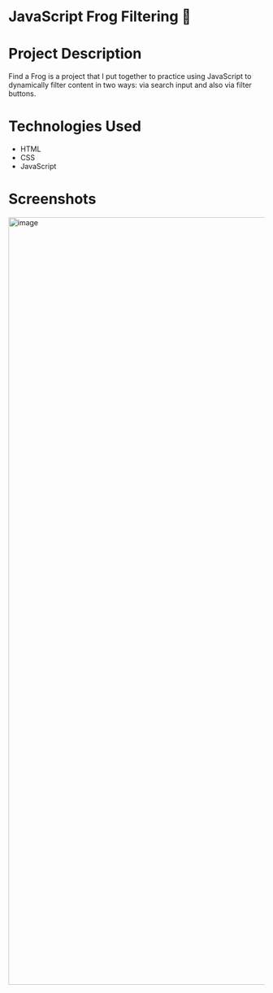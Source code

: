 # JavaScript Frog Filtering :frog:

# Project Description 

Find a Frog is a project that I put together to practice using JavaScript to dynamically filter content in two ways: via search input and also via filter buttons.

# Technologies Used 

- HTML
- CSS
- JavaScript

# Screenshots 

<img width="1510" alt="image" src="https://github.com/sfbennett/find-a-frog/assets/156936136/91782d13-5914-43ec-9932-ecc9e2ccace7">
